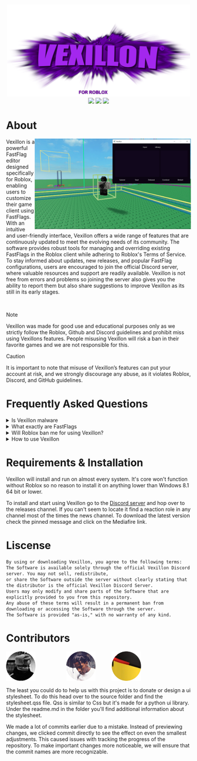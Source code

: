 <p align="center">
  <img src="https://raw.githubusercontent.com/phoubia/vexillon/refs/heads/main/pics/vexillonthumb.png" height="250" width="500">
  <br>
<img src="https://img.shields.io/badge/liscense-custom-orange">
  <img src="https://img.shields.io/badge/version-2.1.1-green">
  <img src="https://img.shields.io/badge/language-python-blue">
</p>

# About
<img src="https://raw.githubusercontent.com/phoubia/vexillon/refs/heads/main/pics/vexillondemonstration.PNG" align="right" width="426">
Vexillon is a powerful FastFlag editor designed specifically for Roblox, enabling users to customize their game client using FastFlags. With an intuitive and user-friendly interface, Vexillon offers a wide range of features that are continuously updated to meet the evolving needs of its community. The software provides robust tools for managing and overriding existing FastFlags in the Roblox client while adhering to Roblox's Terms of Service. To stay informed about updates, new releases, and popular FastFlag configurations, users are encouraged to join the official Discord server, where valuable resources and support are readily available. Vexillon is not free from errors and problems so joining the server also gives you the ability to report them but also share suggestions to improve Vexillon as its still in its early stages.
<p>‎ </p>

> [!NOTE]
> Vexillon was made for good use and educational purposes only as we strictly follow the Roblox, Github and Discord guidelines and prohibit miss using Vexillons features. People misusing Vexillon
> will risk a ban in their favorite games and we are not responsible for this.

> [!CAUTION]
> It is important to note that misuse of Vexillon’s features can put your account at risk, and we strongly discourage any
> abuse, as it violates Roblox, Discord, and GitHub guidelines.

# Frequently Asked Questions

<details>
<summary>Is Vexillon malware</summary>
<hr>
<img src="https://raw.githubusercontent.com/phoubia/vexillon/refs/heads/main/pics/warning.png" align="right" width="200">
No, Vexillon is 100% safe and does not contain any kind of malware. All the anti virus solutions flagging our program are powered by an artificial intelligence learning systems which means that there ai isn't educated enough to know that the kind of behavior Vexillon performs shouldn't imidtely be flagged as a virus. Microsoft Defender will show you a popup similar as the one on the right side because we do not have a certificate to know that we're a trusted developer group. They are trying to protect your system from potential malware which is very good. To bypass this click read more and run anyway to run Vexillon. Feel free to run it through any other kind of anti virus solution!

<br>
  
</details>

<details>
<summary>What exactly are FastFlags</summary>
<hr>
<img src="https://github.com/phoubia/vexillon/blob/main/pics/vexillonlowquality.png" align="right" width="385">

FastFlags are tools created by Roblox engineers to control how the client works, enabling adjustments without full updates. They allow features to be enabled, values changed, or processes skipped, but improper use can cause performance issues or bugs. 

Players can override FastFlags to improve performance, such as reducing textures or render distance for smoother gameplay on low-end systems. The screenshot provided on the right side demonstrates someone using a popular low quality FastFlags preset. However, importing large lists or altering physics can lead to bans or crashes. Use them responsibly and fully understand their function before making changes.

All FastFlags are listen on <a href="https://github.com/MaximumADHD/Roblox-Client-Tracker/blob/roblox/FVariables.txt">this</a> file in a repository made by MaximumADHD. Vexillon is not responsible for bans caused by Roblox games that have an anti-cheat. Roblox games without an anti cheat won't get you banned for using FastFlags.
<br>

</details>

<details>
<summary>Will Roblox ban me for using Vexillon?</summary>
<hr>
Practically, no. Roblox can't just ban people for using FastFlags as they're in quite a hard situation at the moment to knowing for what reason people are using fastflags. Just banning anyone using FastFlags would be pretty harsh and unfair because everyone has their own reasons. Games inside of roblox can detect when your character preforms suspicoius activities like having very high jumps or whatever.

<br>

</details>

<details>
<summary>How to use Vexillon</summary>
...
</details>

# Requirements & Installation

Vexillon will install and run on almost every system. It's core won't function without Roblox so no reason to install it on anything lower than Windows 8.1 64 bit or lower.

To install and start using Vexillon go to the <a href="https://discord.gg/2FmzCe7NeG">Discord server</a> and hop over to the releases channel. If you can't seem to locate it find a reaction role in any channel most of the times the news channel. To download the latest version check the pinned message and click on the Mediafire link.

# Liscense

```
By using or downloading Vexillon, you agree to the following terms:
The Software is available solely through the official Vexillon Discord server. You may not sell, redistribute,
or share the Software outside the server without clearly stating that the distributor is the official Vexillon Discord Server.
Users may only modify and share parts of the Software that are explicitly provided to you from this repository.
Any abuse of these terms will result in a permanent ban from downloading or accessing the Software through the server.
The Software is provided "as-is," with no warranty of any kind.
```

# Contributors

<img src="https://raw.githubusercontent.com/phoubia/vexillon/refs/heads/main/pics/phobiacontributer.png" alt="contributor" style="width:80px; height:80px; margin-right: 40px;"> <img src="https://raw.githubusercontent.com/phoubia/vexillon/refs/heads/main/pics/blakecontributer.png" alt="contributor1" style="width:80px; height:80px; margin-left: 40px;"> <img src="https://raw.githubusercontent.com/phoubia/vexillon/refs/heads/main/pics/noobcontributer.png" alt="contributor1" style="width:80px; height:80px; margin-left: 40px;">


The least you could do to help us with this project is to donate or design a ui stylesheet. To do this head over to the source folder and find the stylesheet.qss file. Qss is similar to Css but it's made for a python ui library. Under the readme.md in the folder you'll find additional information about the stylesheet.

We made a lot of commits earlier due to a mistake. Instead of previewing changes, we clicked commit directly to see the effect on even the smallest adjustments. This caused issues with tracking the progress of the repository. To make important changes more noticeable, we will ensure that the commit names are more recognizable.

